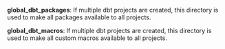 **global_dbt_packages**: If multiple dbt projects are created, this directory is used to make all packages available to all projects.

**global_dbt_macros**: If multiple dbt projects are created, this directory is used to make all custom macros available to all projects.